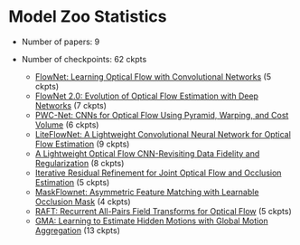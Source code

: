 # Model Zoo Statistics

- Number of papers: 9

- Number of checkpoints: 62 ckpts

  - [FlowNet: Learning Optical Flow with Convolutional Networks](../../configs/flownet) (5 ckpts)
  - [FlowNet 2.0: Evolution of Optical Flow Estimation with Deep Networks](../../configs/flownet2) (7 ckpts)
  - [PWC-Net: CNNs for Optical Flow Using Pyramid, Warping, and Cost Volume](../../configs/_base_/pwcnet) (6 ckpts)
  - [LiteFlowNet: A Lightweight Convolutional Neural Network for Optical Flow Estimation](../../configs/liteflownet) (9 ckpts)
  - [A Lightweight Optical Flow CNN-Revisiting Data Fidelity and Regularization](../../configs/liteflownet2) (8 ckpts)
  - [Iterative Residual Refinement for Joint Optical Flow and Occlusion Estimation](../../configs/irr) (5 ckpts)
  - [MaskFlownet: Asymmetric Feature Matching with Learnable Occlusion Mask](../../configs/maskflownet) (4 ckpts)
  - [RAFT: Recurrent All-Pairs Field Transforms for Optical Flow](../../configs/raft) (5 ckpts)
  - [GMA: Learning to Estimate Hidden Motions with Global Motion Aggregation](../../configs/gma) (13 ckpts)
